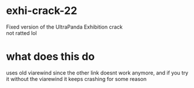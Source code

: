 # exhi-crack-22
Fixed version of the UltraPanda Exhibition crack
<br>
not ratted lol

# what does this do
uses old viarewind since the other link doesnt work anymore, and if you try it without the viarewind it keeps crashing for some reason
